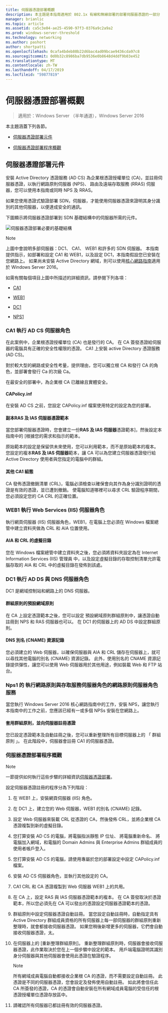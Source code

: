 ```yaml
---
title: 伺服器憑證部署概觀
description: 本主題是本指南適用於 802.1x 有線和無線部署的部署伺服器憑證的一部分
manager: brianlic
ms.topic: article
ms.assetid: ca5c3e04-ae25-4590-97f3-0376a9c2a9a2
ms.prod: windows-server-threshold
ms.technology: networking
ms.author: pashort
author: shortpatti
ms.openlocfilehash: 0cafa4bdeb80b22d6bac4ad09bcae9436cda97c8
ms.sourcegitcommit: 0d0b32c8986ba7db9536e0b8648d4ddf9b03e452
ms.translationtype: MT
ms.contentlocale: zh-TW
ms.lasthandoff: 04/17/2019
ms.locfileid: "59877819"
---
```

# <a name="server-certificate-deployment-overview"></a>伺服器憑證部署概觀

>適用於：Windows Server （半年通道），Windows Server 2016

本主題涵蓋下列各節。  
  
-   [伺服器憑證部署元件](#bkmk_components)
  
-   [伺服器憑證部署程序概觀](#bkmk_process)
  
## <a name="bkmk_components"></a>伺服器憑證部署元件
安裝 Active Directory 憑證服務 (AD CS) 為企業根憑證授權單位 (CA)，並註冊伺服器憑證，以執行網路原則伺服器 (NPS)、 路由及遠端存取服務 (RRAS) 伺服器，您可以使用本指南或同時 NPS 及 RRAS。


如果您使用憑證式驗證部署 SDN，伺服器，才能使用伺服器憑證來證明其身分識別的其他伺服器，以便達成安全的通訊。
  
下圖顯示將伺服器憑證部署到 SDN 基礎結構中的伺服器所需的元件。
  
![伺服器憑證部署必要的基礎結構](../../../media/Nps-Certs/Nps-Certs.jpg)  
  
> [!NOTE]  
> 上圖中會說明多部伺服器：DC1、 CA1、 WEB1 和許多的 SDN 伺服器。 本指南提供指示，如部署和設定 CA1 和 WEB1，以及設定 DC1，本指南假設您已安裝在您網路上。 如果尚未安裝 Active Directory 網域，則可以使用[核心網路指南](https://technet.microsoft.com/library/mt604042.aspx)適用於 Windows Server 2016。  
  
如需有關每個項目上圖中所描述的詳細資訊，請參閱下列各項：  
  
-   [CA1](#bkmk_ca1)  
  
-   [WEB1](#bkmk_web1)  
  
-   [DC1](#bkmk_dc1)  
  
-   [NPS1](#bkmk_nps1)  
  
### <a name="bkmk_ca1"></a>CA1 執行 AD CS 伺服器角色  
在此案例中，企業根憑證授權單位 (CA) 也是發行的 CA。 在 CA 簽發憑證給伺服器的電腦具有正確的安全性權限的憑證。 CA1 上安裝 active Directory 憑證服務 (AD CS)。  
  
對於較大型的網路或安全性考量，提供理由，您可以獨立根 CA 和發行 CA 的角色，並部署會發行 Ca 的次級 Ca。  
  
在最安全的部署中，為企業根 CA 已離線且實體安全。   
  
#### <a name="capolicyinf"></a>CAPolicy.inf  
在安裝 AD CS 之前，您設定 CAPolicy.inf 檔案使用特定的設定為您的部署。  
  
#### <a name="copy-of-the-ras-and-ias-servers-certificate-template"></a>副本**RAS 及 IAS 伺服器**憑證範本  
當您部署伺服器憑證時，您會建立一份**RAS 及 IAS 伺服器**憑證範本]，然後設定本指南中的 [根據您的需求和指示的範本。   
  
原始範本的設定是保留供未來使用，您可以利用範本，而不是原始範本的複本。 您設定的複本**RAS 及 IAS 伺服器**範本，讓 CA 可以為您建立伺服器憑證發行給 Active Directory 使用者與您指定的電腦中的群組。  
  
#### <a name="additional-ca1-configuration"></a>其他 CA1 組態  
CA 發佈憑證撤銷清單 (CRL)，電腦必須檢查以確保會向其作為身分識別證明的憑證是有效的憑證，並已遭到撤銷。 使電腦知道哪裡可以尋求 CRL 驗證程序期間，您必須設定您的 CA CRL 的正確位置。  
  
### <a name="bkmk_web1"></a>WEB1 執行 Web Services (IIS) 伺服器角色  
執行網頁伺服器 (IIS) 伺服器角色，WEB1，在電腦上您必須在 Windows 檔案總管中建立資料夾做為 CRL 和 AIA 位置使用。  
  
#### <a name="virtual-directory-for-the-crl-and-aia"></a>AIA 和 CRL 的虛擬目錄  
您在 Windows 檔案總管中建立資料夾之後，您必須將資料夾設定為在 Internet Information Services (IIS) 管理員 中，以及設定虛擬目錄的存取控制清單允許電腦存取的 AIA 和 CRL 中的虛擬目錄在發佈到該處。  
  
### <a name="bkmk_dc1"></a>DC1 執行 AD DS 與 DNS 伺服器角色  
DC1 是網域控制站和網路上的 DNS 伺服器。  
  
#### <a name="group-policy-default-domain-policy"></a>群組原則的預設網域原則  
在 CA 上設定憑證範本之後，您可以設定 預設網域原則群組原則中，讓憑證自動註冊到 NPS 和 RAS 伺服器也可以。 在 DC1 的伺服器上的 AD DS 中設定群組原則。  
  
#### <a name="dns-alias-cname-resource-record"></a>DNS 別名 (CNAME) 資源記錄  
您必須建立的 Web 伺服器，以確保伺服器與 AIA 和 CRL 儲存在伺服器上，就可以尋找其他電腦的別名 (CNAME) 資源記錄。 此外，使用別名的 CNAME 資源記錄提供彈性，讓您可以使用 Web 伺服器用於其他用途，例如裝載 Web 和 FTP 站台。  
  
### <a name="bkmk_nps1"></a>Nps1 的 執行網路原則與存取服務伺服器角色的網路原則伺服器角色服務  
當您執行 Windows Server 2016 核心網路指南中的工作，安裝 NPS，讓您執行本指南中的工作之前，您應該已經有一或多個 NPSs 安裝在您網路上。  
  
#### <a name="group-policy-applied-and-certificate-enrolled-to-servers"></a>套用群組原則，並向伺服器註冊憑證  
您已設定憑證範本及自動註冊之後，您可以重新整理所有目標伺服器上的 「 群組原則 」。 在此階段中，伺服器會註冊 CA1 的伺服器憑證。  
  
### <a name="bkmk_process"></a>伺服器憑證部署程序概觀  
  
> [!NOTE]  
> 一節提供如何執行這些步驟的詳細資訊[伺服器憑證部署](../../../core-network-guide/cncg/server-certs/Server-Certificate-Deployment.md)。  
  
設定伺服器憑證註冊的程序分為下列階段：  
  
1.  在 WEB1 上，安裝網頁伺服器 (IIS) 角色。  
  
2.  在 DC1 上，建立您的 Web 伺服器，WEB1 的別名 (CNAME) 記錄。  
  
3.  設定 Web 伺服器來裝載 CRL 從憑證的 CA，然後發佈 CRL，並將企業根 CA 憑證複製到新的虛擬目錄。  
  
4.  您打算安裝 AD CS 的電腦，將電腦指派靜態 IP 位址、 將電腦重新命名、 將電腦加入網域，和電腦的 Domain Admins 與 Enterprise Admins 群組成員的使用者帳戶登入。  
  
5.  您打算安裝 AD CS 的電腦，請使用專屬於您的部署設定中設定 CAPolicy.inf 檔案。  
  
6.  安裝 AD CS 伺服器角色，並執行其他設定的 CA。  
  
7.  CA1 CRL 和 CA 憑證複製到 Web 伺服器 WEB1 上的共用。  
  
8.  在 CA 上，設定 RAS 與 IAS 伺服器憑證範本的複本。 在 CA 簽發取決於憑證範本，所以您必須先在 CA 可以發出的憑證設定伺服器憑證範本的憑證。  
  
9.  群組原則中設定伺服器憑證自動註冊。 當您設定自動註冊時，自動指定具有 Active Directory 群組成員資格的所有伺服器上每一部伺服器的群組原則重新整理時，就會都接收伺服器憑證。 如果您稍後新增更多的伺服器，它們會自動接收伺服器憑證，太。  
  
10. 在伺服器上的 [重新整理群組原則]。 重新整理群組原則時，伺服器會接收伺服器憑證，此作業取決於您在上一個步驟中設定的範本。 用戶端電腦證明其識別身分伺服器與其他伺服器會使用此憑證在驗證程序。  
  
    > [!NOTE]  
    > 所有網域成員電腦自動都接收企業根 CA 的憑證，而不需要設定自動註冊。 此憑證是不同的伺服器憑證，您會設定及發佈使用自動註冊。 如此將會信任此 CA 所簽發的憑證，CA 的憑證會自動安裝在所有網域成員電腦的受信任的根憑證授權單位憑證存放區中。   
  
10. 請確認所有伺服器已都註冊有效的伺服器憑證。  
  


